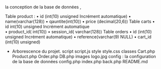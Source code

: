 la conception de la base de données , 

Table product :
•	id  (int(10) unsigned Incrément automatique)
•	name(varchar(128))
•	qauntite(int(10))
•	price (decimal(20,6))
Table carts
•	id	int(10) unsigned Incrément automatique	
•	product_id( int(10))
•	session_id( varchar(128))
Table orders
•	id (int(10) unsigned Incrément automatique)
•	reference(varchar(9) NULL)
•	cart_id	(int(10) unsigned)	

* Arborescence du projet.
    script
        script.js
    style
        style.css
    classes
        Cart.php
        Product.php
        Order.php
        DB.php
    images
        logo.jpg
    config   : la configuration de la base de données
        config.php
    index.php
    back.php
    README.md

